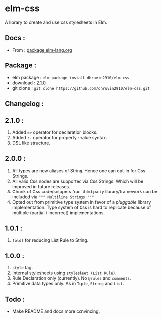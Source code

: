elm-css
=======

A library to create and use css stylesheets in Elm.


Docs :
------
* From : [package.elm-lang.org](http://package.elm-lang.org/packages/dhruvin2910/elm-css/2.1.0)


Package :
---------
* elm package : `elm package install dhruvin2910/elm-css`
* download : [2.1.0](https://github.com/dhruvin2910/elm-css/archive/2.1.0.zip)
* git clone : `git clone https://github.com/dhruvin2910/elm-css.git`


Changelog :
-----------

2.1.0 :
-------
1. Added `=>` operator for declaration blocks.
2. Added `:-` operator for property : value syntax.
3. DSL like structure.


2.0.0 :
-------
1. All types are now aliases of String. Hence one can opt-in for Css Strings.
2. All valid Css nodes are supported via Css Strings. Which will be improved in
   future releases.
3. Chunk of Css code/snippets from third party library/framework can be included
   via `""" Multiline Strings """`
4. Opted out from primitive type system in favor of a *pluggable* library
   implementation. Type system of Css is hard to replicate because of multiple
   (partial / incorrect) implementations.


1.0.1 :
-------
1. `foldl` for reducing List Rule to String.


1.0.0 :
--------
1. `style` tag.
2. Internal stylesheets using `stylesheet (List Rule)`.
3. Rule Declaration only (currently). No `@rules` and `comments`.
4. Primitive data types only. As in `Tuple`, `String` and `List`.


Todo :
------
* Make README and docs more convincing.